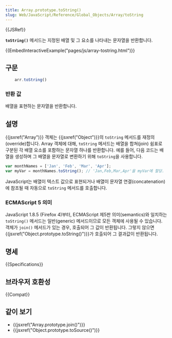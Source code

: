 ```yaml
---
title: Array.prototype.toString()
slug: Web/JavaScript/Reference/Global_Objects/Array/toString
---
```


{{JSRef}}

**`toString()`** 메서드는 지정된 배열 및 그 요소를 나타내는 문자열을 반환합니다.

{{EmbedInteractiveExample("pages/js/array-tostring.html")}}

## 구문

```js
    arr.toString()
```

### 반환 값

배열을 표현하는 문자열을 반환합니다.

## 설명

{{jsxref("Array")}} 객체는 {{jsxref("Object")}}의 `toString` 메서드를 재정의(override)합니다. Array 객체에 대해, `toString` 메서드는 배열을 합쳐(join) 쉼표로 구분된 각 배열 요소를 포함하는 문자열 하나를 반환합니다. 예를 들어, 다음 코드는 배열을 생성하며 그 배열을 문자열로 변환하기 위해 `toString`을 사용합니다.

```js
var monthNames = ['Jan', 'Feb', 'Mar', 'Apr'];
var myVar = monthNames.toString(); // 'Jan,Feb,Mar,Apr'을 myVar에 할당.
```

JavaScript는 배열이 텍스트 값으로 표현되거나 배열이 문자열 연결(concatenation)에 참조될 때 자동으로 `toString` 메서드를 호출합니다.

### ECMAScript 5 의미

JavaScript 1.8.5 (Firefox 4)부터, ECMAScript 제5판 의미(semantics)와 일치하는 `toString()` 메서드는 일반(generic) 메서드이므로 모든 객체에 사용될 수 있습니다. 객체가 `join()` 메서드가 있는 경우, 호출되어 그 값이 반환됩니다. 그렇지 않으면 {{jsxref("Object.prototype.toString()")}}가 호출되어 그 결과값이 반환됩니다.

## 명세

{{Specifications}}

## 브라우저 호환성

{{Compat}}

## 같이 보기

- {{jsxref("Array.prototype.join()")}}
- {{jsxref("Object.prototype.toSource()")}}

